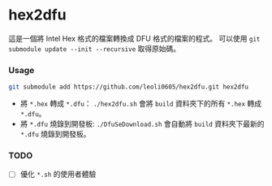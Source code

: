 # hex2dfu

這是一個將 Intel Hex 格式的檔案轉換成 DFU 格式的檔案的程式。
可以使用 `git submodule update --init --recursive` 取得原始碼。

### Usage

```bash
git submodule add https://github.com/leoli0605/hex2dfu.git hex2dfu
```

- 將 `*.hex` 轉成 `*.dfu`： `./hex2dfu.sh` 會將 `build` 資料夾下的所有 `*.hex` 轉成 `*.dfu`。
- 將 `*.dfu` 燒錄到開發板: `./DfuSeDownload.sh` 會自動將 `build` 資料夾下最新的 `*.dfu` 燒錄到開發板。

### TODO

- [ ] 優化 `*.sh` 的使用者體驗
